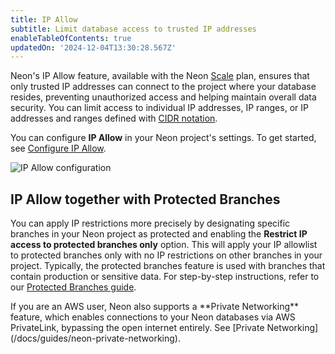 ```yaml
---
title: IP Allow
subtitle: Limit database access to trusted IP addresses
enableTableOfContents: true
updatedOn: '2024-12-04T13:30:28.567Z'
---
```


Neon's IP Allow feature, available with the Neon [Scale](/docs/introduction/plans) plan, ensures that only trusted IP addresses can connect to the project where your database resides, preventing unauthorized access and helping maintain overall data security. You can limit access to individual IP addresses, IP ranges, or IP addresses and ranges defined with [CIDR notation](/docs/reference/glossary#cidr-notation).

You can configure **IP Allow** in your Neon project's settings. To get started, see [Configure IP Allow](/docs/manage/projects#configure-ip-allow).

![IP Allow configuration](/docs/manage/ip_allow.png)

## IP Allow together with Protected Branches

You can apply IP restrictions more precisely by designating specific branches in your Neon project as protected and enabling the **Restrict IP access to protected branches only** option. This will apply your IP allowlist to protected branches only with no IP restrictions on other branches in your project. Typically, the protected branches feature is used with branches that contain production or sensitive data. For step-by-step instructions, refer to our [Protected Branches guide](/docs/guides/protected-branches).

<Admonition type="tip">
If you are an AWS user, Neon also supports a **Private Networking** feature, which enables connections to your Neon databases via AWS PrivateLink, bypassing the open internet entirely. See [Private Networking](/docs/guides/neon-private-networking).
</Admonition>
